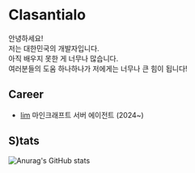 # Clasantialo
안녕하세요! \
저는 대한민국의 개발자입니다. \
아직 배우지 못한 게 너무나 많습니다. \
여러분들의 도움 하나하나가 저에게는 너무나 큰 힘이 됩니다!

## Career
- [lim](https://github.com/clasantialo/lim) 마인크래프트 서버 에이전트 (2024~)

## S)tats
![Anurag's GitHub stats](https://github-readme-stats.vercel.app/api?username=clasantialo)
